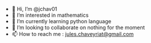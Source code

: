 - 👋 Hi, I’m @jchav01
- 👀 I’m interested in mathematics
- 🌱 I’m currently learning python language
- 💞️ I’m looking to collaborate on nothing for the moment
- 📫 How to reach me : jules.chaveyriat@gmail.com

<!---
jchav01/jchav01 is a ✨ special ✨ repository because its `README.md` (this file) appears on your GitHub profile.
You can click the Preview link to take a look at your changes.
--->
